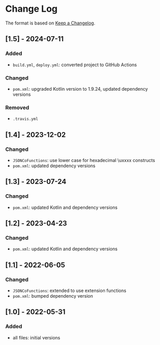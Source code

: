 # Change Log

The format is based on [Keep a Changelog](http://keepachangelog.com/).

## [1.5] - 2024-07-11
### Added
- `build.yml`, `deploy.yml`: converted project to GitHub Actions
### Changed
- `pom.xml`: upgraded Kotlin version to 1.9.24, updated dependency versions
### Removed
- `.travis.yml`

## [1.4] - 2023-12-02
### Changed
- `JSONCoFunctions`: use lower case for hexadecimal \uxxxx constructs
- `pom.xml`: updated dependency versions

## [1.3] - 2023-07-24
### Changed
- `pom.xml`: updated Kotlin and dependency versions

## [1.2] - 2023-04-23
### Changed
- `pom.xml`: updated Kotlin and dependency versions

## [1.1] - 2022-06-05
### Changed
- `JSONCoFunctions`: extended to use extension functions
- `pom.xml`: bumped dependency version

## [1.0] - 2022-05-31
### Added
- all files: initial versions
